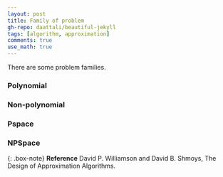 ```yaml
---
layout: post
title: Family of problem
gh-repo: daattali/beautiful-jekyll
tags: [algorithm, approximation]
comments: true
use_math: true
---
```


There are some problem families.

### Polynomial

### Non-polynomial

### Pspace

### NPSpace

{: .box-note}
**Reference** David P. Williamson and David B. Shmoys, The Design of Approximation Algorithms.